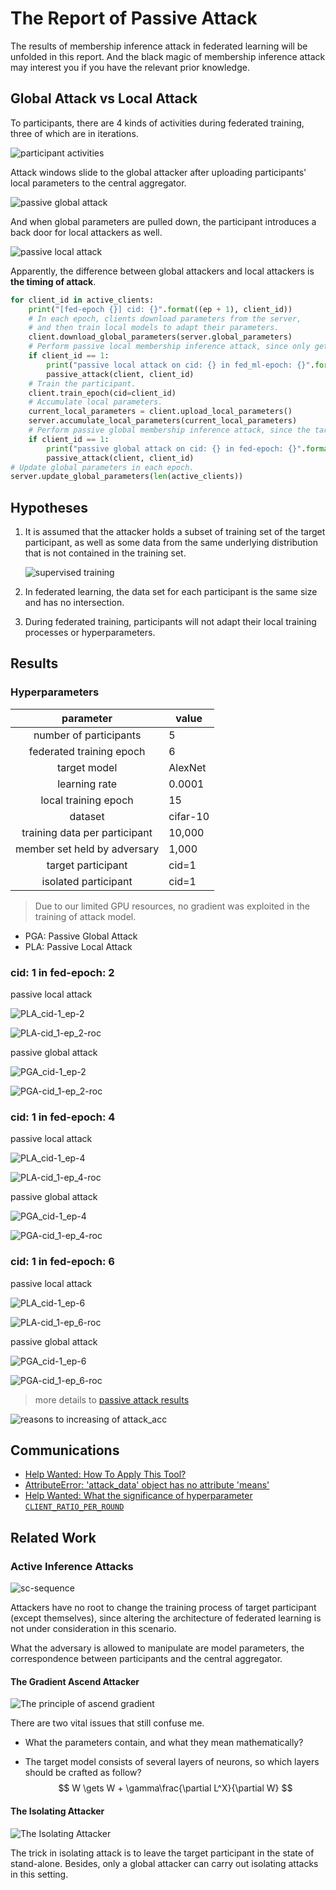 # The Report of Passive Attack

The results of membership inference attack in federated learning will be unfolded in this report. And the black magic of membership inference attack may interest you if you have the relevant prior knowledge.

## Global Attack vs Local Attack

To participants, there are 4 kinds of activities during federated training, three of which are in iterations.

![participant activities](imgs/participant-activities.svg)

Attack windows slide to the global attacker after uploading  participants' local parameters to the central aggregator.

![passive global attack](imgs/passive_global_attack.png)

And when global parameters are pulled down, the participant introduces a back door for local attackers as well.

![passive local attack](imgs/passive_local_attack.png)

Apparently, the difference between global attackers and local attackers is **the timing of attack**.

```python
for client_id in active_clients:
    print("[fed-epoch {}] cid: {}".format((ep + 1), client_id))
    # In each epoch, clients download parameters from the server,
    # and then train local models to adapt their parameters.
    client.download_global_parameters(server.global_parameters)
    # Perform passive local membership inference attack, since only get global parameters.
    if client_id == 1:
        print("passive local attack on cid: {} in fed_ml-epoch: {}".format((ep + 1), client_id))
        passive_attack(client, client_id)
    # Train the participant.
    client.train_epoch(cid=client_id)
    # Accumulate local parameters.
    current_local_parameters = client.upload_local_parameters()
    server.accumulate_local_parameters(current_local_parameters)
    # Perform passive global membership inference attack, since the target model's parameters are informed.
    if client_id == 1:
        print("passive global attack on cid: {} in fed-epoch: {}".format((ep + 1), client_id))
        passive_attack(client, client_id)
# Update global parameters in each epoch.
server.update_global_parameters(len(active_clients))
```

## Hypotheses

1. It is assumed that the attacker holds a subset of training set of the target participant, as well as some data from the same underlying distribution that is not contained in the training set.

   ![supervised training](imgs/supervised_training.png)

2. In federated learning, the data set for each participant is the same size and has no intersection.

3. During federated training, participants will not adapt their local training processes or hyperparameters.

## Results

### Hyperparameters

|           parameter           | value    |
| :---------------------------: | -------- |
|    number of participants     | 5        |
|   federated training epoch    | 6        |
|         target model          | AlexNet  |
|         learning rate         | 0.0001   |
|     local training epoch      | 15       |
|            dataset            | cifar-10 |
| training data per participant | 10,000   |
| member set held by adversary  | 1,000    |
|      target participant       | cid=1    |
|     isolated participant      | cid=1    |

> Due to our limited GPU resources, no gradient was exploited in the training of attack model. 

- PGA: Passive Global Attack
- PLA: Passive Local Attack

### cid: 1 in fed-epoch: 2

passive local attack

![PLA_cid-1_ep-2](imgs/PLA_cid-1_ep-2.png)

![PLA-cid_1-ep_2-roc](imgs/PLA-cid_1-ep_2-roc.png)

passive global attack 

![PGA_cid-1_ep-2](imgs/PGA_cid-1_ep-2.png)

![PGA-cid_1-ep_2-roc](imgs/PGA-cid_1-ep_2-roc.png)

### cid: 1 in fed-epoch: 4

passive local attack

![PLA_cid-1_ep-4](imgs/PLA_cid-1_ep-4.png)

![PLA-cid_1-ep_4-roc](imgs/PLA-cid_1-ep_4-roc.png)

passive global attack 

![PGA_cid-1_ep-4](imgs/PGA_cid-1_ep-4.png)

![PGA-cid_1-ep_4-roc](imgs/PGA-cid_1-ep_4-roc.png)

### cid: 1 in fed-epoch: 6

passive local attack

![PLA_cid-1_ep-6](imgs/PLA_cid-1_ep-6.png)

![PLA-cid_1-ep_6-roc](imgs/PLA-cid_1-ep_6-roc.png)

passive global attack 

![PGA_cid-1_ep-6](imgs/PGA_cid-1_ep-6.png)

![PGA-cid_1-ep_6-roc](imgs/PGA-cid_1-ep_6-roc.png)

> more details  to [passive attack results](./passive_attack_results.txt)  

![reasons to increasing of attack_acc](imgs/reasons_to_increasing_of_attack_acc.png)

## Communications

- [Help Wanted: How To Apply This Tool?](https://github.com/privacytrustlab/ml_privacy_meter/issues/18)
- [AttributeError: 'attack_data' object has no attribute 'means'](https://github.com/privacytrustlab/ml_privacy_meter/issues/19)
- [Help Wanted: What the significance of hyperparameter `CLIENT_RATIO_PER_ROUND`](https://github.com/Zing22/tf-fed-demo/issues/1)

## Related Work

### Active Inference Attacks

![sc-sequence](imgs/sc-sequence.svg)

Attackers have no root to change the training process of target participant (except themselves), since altering the architecture of federated learning is not under consideration in this scenario. 

What the adversary is allowed to manipulate are model parameters, the correspondence between participants and the central aggregator.

#### The Gradient Ascend Attacker

![The principle of ascend gradient](imgs/The_principle_of_ascend_gredient.png)

There are two vital issues that still confuse me.

- What the parameters contain, and what they mean mathematically?

- The target model consists of several layers of neurons, so which layers should be crafted as follow?
  $$
  W \gets W + \gamma\frac{\partial L^X}{\partial W}
  $$

#### The Isolating Attacker

![The Isolating Attacker](imgs/The_Isolating_Attacker.png)

The trick in isolating attack is to leave the target participant in the state of stand-alone. Besides, only a global attacker can carry out isolating attacks in this setting.



